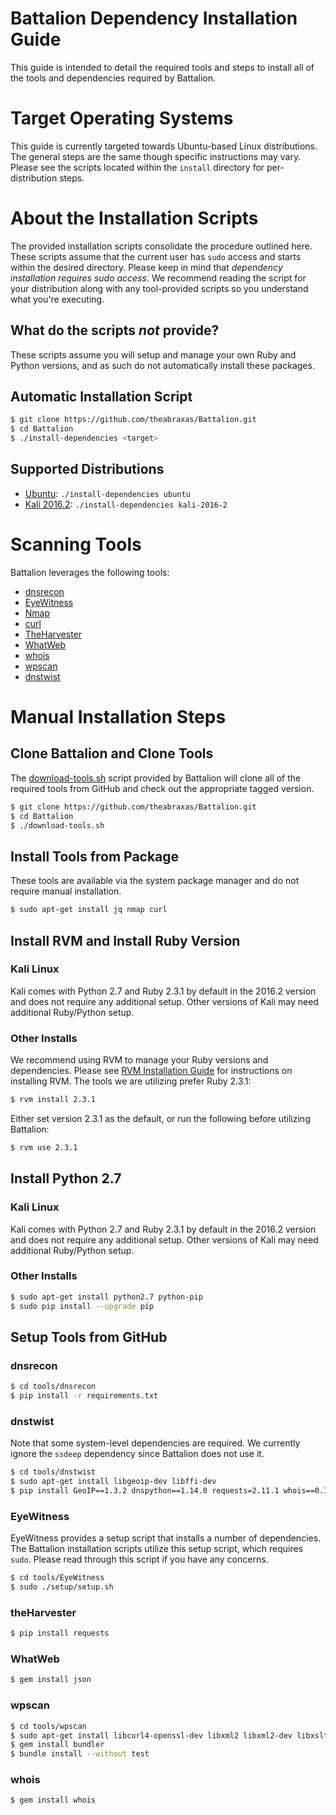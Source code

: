 Battalion Dependency Installation Guide
=======================================

This guide is intended to detail the required tools and steps to install all of the
tools and dependencies required by Battalion.

# Target Operating Systems

This guide is currently targeted towards Ubuntu-based Linux distributions. The general steps are the same though specific instructions may vary. Please see the scripts located within the `install` directory for per-distribution steps.

# About the Installation Scripts

The provided installation scripts consolidate the procedure outlined here. These scripts assume that the current user has `sudo` access and starts within the desired directory. Please keep in mind that _dependency installation requires sudo access_. We recommend reading the script for your distribution along with any tool-provided scripts so you understand what you're executing.

## What do the scripts _not_ provide?

These scripts assume you will setup and manage your own Ruby and Python versions, and as such do not automatically install these packages.

## Automatic Installation Script

```bash
$ git clone https://github.com/theabraxas/Battalion.git
$ cd Battalion
$ ./install-dependencies <target>
```

## Supported Distributions

- [Ubuntu](install/install-ubuntu.sh): `./install-dependencies ubuntu`
- [Kali 2016.2](install/install-kali-2016-2.sh): `./install-dependencies kali-2016-2`

# Scanning Tools

Battalion leverages the following tools:

- [dnsrecon](https://github.com/darkoperator/dnsrecon)
- [EyeWitness](https://github.com/ChrisTruncer/EyeWitness)
- [Nmap](https://nmap.org/)
- [curl](https://curl.haxx.se/)
- [TheHarvester](https://github.com/laramies/theHarvester)
- [WhatWeb](https://github.com/urbanadventurer/WhatWeb)
- [whois](https://github.com/weppos/whois)
- [wpscan](https://github.com/wpscanteam/wpscan)
- [dnstwist](https://github.com/elceef/dnstwist)

# Manual Installation Steps

## Clone Battalion and Clone Tools

The [download-tools.sh](download-tools.sh) script provided by Battalion will clone all of the required tools from GitHub and check out the appropriate tagged version.

```bash
$ git clone https://github.com/theabraxas/Battalion.git
$ cd Battalion
$ ./download-tools.sh
```

## Install Tools from Package

These tools are available via the system package manager and do not require manual installation.

```bash
$ sudo apt-get install jq nmap curl
```

## Install RVM and Install Ruby Version

### Kali Linux

Kali comes with Python 2.7 and Ruby 2.3.1 by default in the 2016.2 version and does not require any additional setup. Other versions of Kali may need additional Ruby/Python setup.

### Other Installs

We recommend using RVM to manage your Ruby versions and dependencies. Please see [RVM Installation Guide](https://rvm.io/rvm/install) for instructions on installing RVM. The tools we are utilizing prefer Ruby 2.3.1:

```bash
$ rvm install 2.3.1
```

Either set version 2.3.1 as the default, or run the following before utilizing Battalion:

```bash
$ rvm use 2.3.1
```

## Install Python 2.7 

### Kali Linux

Kali comes with Python 2.7 and Ruby 2.3.1 by default in the 2016.2 version and does not require any additional setup. Other versions of Kali may need additional Ruby/Python setup.

### Other Installs

```bash
$ sudo apt-get install python2.7 python-pip
$ sudo pip install --upgrade pip
```

## Setup Tools from GitHub

### dnsrecon

```bash
$ cd tools/dnsrecon
$ pip install -r requirements.txt
```

### dnstwist

Note that some system-level dependencies are required. We currently ignore the `ssdeep` dependency since Battalion does not use it.

```bash
$ cd tools/dnstwist
$ sudo apt-get install libgeoip-dev libffi-dev
$ pip install GeoIP==1.3.2 dnspython==1.14.0 requests=2.11.1 whois==0.7
```

### EyeWitness

EyeWitness provides a setup script that installs a number of dependencies. The Battalion installation scripts utilize this setup script, which requires `sudo`. Please read through this script if you have any concerns.

```bash
$ cd tools/EyeWitness
$ sudo ./setup/setup.sh
```

### theHarvester

```bash
$ pip install requests
```

### WhatWeb

```bash
$ gem install json
```

### wpscan

```bash
$ cd tools/wpscan
$ sudo apt-get install libcurl4-openssl-dev libxml2 libxml2-dev libxslt1-dev build-essential libgmp-dev zlib1g-dev
$ gem install bundler
$ bundle install --without test
```

### whois

```bash
$ gem install whois
```
